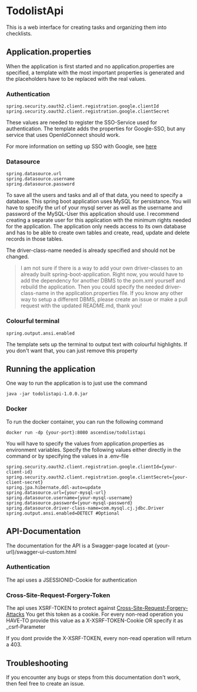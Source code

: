 # TodolistApi

This is a web interface for creating tasks and organizing them into checklists.

## Application.properties
When the application is first started and no application.properties are specified, a template with the most important properties is generated and the placeholders have to be replaced with the real values.

### Authentication

```
spring.security.oauth2.client.registration.google.clientId
spring.security.oauth2.client.registration.google.clientSecret
```

These values are needed to register the SSO-Service used for authentication. The template adds the properties for Google-SSO, but any service that uses OpenIdConnect should work.

For more information on setting up SSO  with Google, see [here](https://developers.google.com/identity/protocols/oauth2/openid-connect)

### Datasource

```
spring.datasource.url
spring.datasource.username
spring.datasource.password
```
To save all the users and tasks and all of that data, you need to specify a database. This spring boot application uses MySQL for persistance.
You will have to specify the url of your mysql server as well as the username and password of the MySQL-User this application should use. I recommend creating a separate user for this application with the minimum rights needed for the application. The application only needs access to its own database and has to be able to create own tables and create, read, update and delete records in those tables.

The driver-class-name needed is already specified and should not be changed.

> I am not sure if there is a way to add your own driver-classes to an already built spring-boot-application. Right now, you would have to add the dependency for another DBMS to the pom.xml yourself and rebuild the application. Then you could specify the needed driver-class-name in the application.properties file.
> If you know any other way to setup a different DBMS, please create an issue or make a pull request with the updated README.md, thank you!

### Colourful terminal

`spring.output.ansi.enabled`

The template sets up the terminal to output text with colourful highlights. If you don't want that, you can just remove this property

## Running the application

One way to run the application is to just use the command
```
java -jar todolistapi-1.0.0.jar
```
### Docker

To run the docker container, you can run the following command

```
docker run -dp {your-port}:8080 ascendise/todolistapi
```

You will have to specify the values from application.properties as environment variables. Specify the following values either directly in the command or by specifying the values in a .env-file

```
spring.security.oauth2.client.registration.google.clientId={your-client-id}
spring.security.oauth2.client.registration.google.clientSecret={your-client-secret}
spring.jpa.hibernate.ddl-auto=update
spring.datasource.url={your-mysql-url}
spring.datasource.username={your-mysql-username}
spring.datasource.password={your-mysql-password}
spring.datasource.driver-class-name=com.mysql.cj.jdbc.Driver
spring.output.ansi.enabled=DETECT #Optional
```

## API-Documentation
The documentation for the API is a Swagger-page located at {your-url}/swagger-ui-custom.html

### Authentication
The api uses a JSESSIONID-Cookie for authentication

### Cross-Site-Request-Forgery-Token
The api uses XSRF-TOKEN to protect against [Cross-Site-Request-Forgery-Attacks](https://en.wikipedia.org/wiki/Cross-site_request_forgery)
You get this token as a cookie. For every non-read operation you HAVE-TO provide this value as a X-XSRF-TOKEN-Cookie OR specify it as _csrf-Parameter

If you dont provide the X-XSRF-TOKEN, every non-read operation will return a 403.

## Troubleshooting

If you encounter any bugs or steps from this documentation don't work, then feel free to create an issue.

